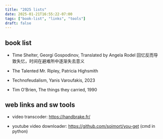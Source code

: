 ```yaml
---
title: "2025 lists"
date: 2025-01-21T16:55:22-07:00
tags: ["book-list", "links", "tools"]
draft: false
---
```


## book list

* Time Shelter, Georgi Gospodinov, Translated by Angela Rodel
回忆反而导致失忆，时间在避难所中逐渐失去意义

* The Talented Mr. Ripley, Patricia Highsmith

* Technofeudalism, Yanis Varoufakis, 2023

* Tim O'Brien, The things they carried, 1990

## web links and sw tools

* video transcoder: https://handbrake.fr/

* youtube video downloader: https://github.com/soimort/you-get (cmd in python)


